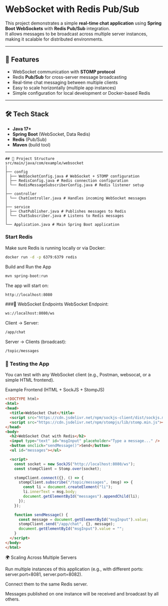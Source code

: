 # WebSocket with Redis Pub/Sub

This project demonstrates a simple **real-time chat application** using **Spring Boot WebSockets** with **Redis Pub/Sub** integration.  
It allows messages to be broadcast across multiple server instances, making it scalable for distributed environments.

---

## 🚀 Features

- WebSocket communication with **STOMP protocol**
- Redis **Pub/Sub** for cross-server message broadcasting
- Real-time chat messaging between multiple clients
- Easy to scale horizontally (multiple app instances)
- Simple configuration for local development or Docker-based Redis

---

## 🛠️ Tech Stack

- **Java 17+**
- **Spring Boot** (WebSocket, Data Redis)
- **Redis** (Pub/Sub)
- **Maven** (build tool)

---

```
## 📂 Project Structure
src/main/java/com/example/websocket
│
├── config
│ ├── WebSocketConfig.java # WebSocket + STOMP configuration
│ ├── RedisConfig.java # Redis connection configuration
│ └── RedisMessageSubscriberConfig.java # Redis listener setup
│
├── controller
│ └── ChatController.java # Handles incoming WebSocket messages
│
├── service
│ ├── ChatPublisher.java # Publishes messages to Redis
│ └── ChatSubscriber.java # Listens to Redis messages
│
└── Application.java # Main Spring Boot application
```

### Start Redis
Make sure Redis is running locally or via Docker:
```bash
docker run -d -p 6379:6379 redis
```

Build and Run the App
```bash
mvn spring-boot:run
```


The app will start on:

```bash
http://localhost:8080
```


###🔌 WebSocket Endpoints
WebSocket Endpoint:
```bash
ws://localhost:8080/ws
```
Client → Server: 
```bash
/app/chat
```
Server → Clients (broadcast):
```bash
/topic/messages
```


### 🧪 Testing the App
You can test with any WebSocket client (e.g., Postman, websocat, or a simple HTML frontend).

Example Frontend (HTML + SockJS + StompJS)
```html
<!DOCTYPE html>
<html>
<head>
  <title>WebSocket Chat</title>
  <script src="https://cdn.jsdelivr.net/npm/sockjs-client/dist/sockjs.min.js"></script>
  <script src="https://cdn.jsdelivr.net/npm/stompjs/lib/stomp.min.js"></script>
</head>
<body>
  <h2>WebSocket Chat with Redis</h2>
  <input type="text" id="msgInput" placeholder="Type a message..." />
  <button onclick="sendMessage()">Send</button>
  <ul id="messages"></ul>

  <script>
    const socket = new SockJS("http://localhost:8080/ws");
    const stompClient = Stomp.over(socket);

    stompClient.connect({}, () => {
      stompClient.subscribe("/topic/messages", (msg) => {
        const li = document.createElement("li");
        li.innerText = msg.body;
        document.getElementById("messages").appendChild(li);
      });
    });

    function sendMessage() {
      const message = document.getElementById("msgInput").value;
      stompClient.send("/app/chat", {}, message);
      document.getElementById("msgInput").value = "";
    }
  </script>
</body>
</html>
```



🌍 Scaling Across Multiple Servers

Run multiple instances of this application (e.g., with different ports: server.port=8081, server.port=8082).

Connect them to the same Redis server.

Messages published on one instance will be received and broadcast by all others.













